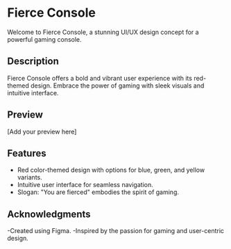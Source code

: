 # Fierce Console

Welcome to Fierce Console, a stunning UI/UX design concept for a powerful gaming console.

## Description

Fierce Console offers a bold and vibrant user experience with its red-themed design. Embrace the power of gaming with sleek visuals and intuitive interface.

## Preview

[Add your preview here]

## Features

- Red color-themed design with options for blue, green, and yellow variants.
- Intuitive user interface for seamless navigation.
- Slogan: "You are fierced" embodies the spirit of gaming.

## Acknowledgments
-Created using Figma.
-Inspired by the passion for gaming and user-centric design.
